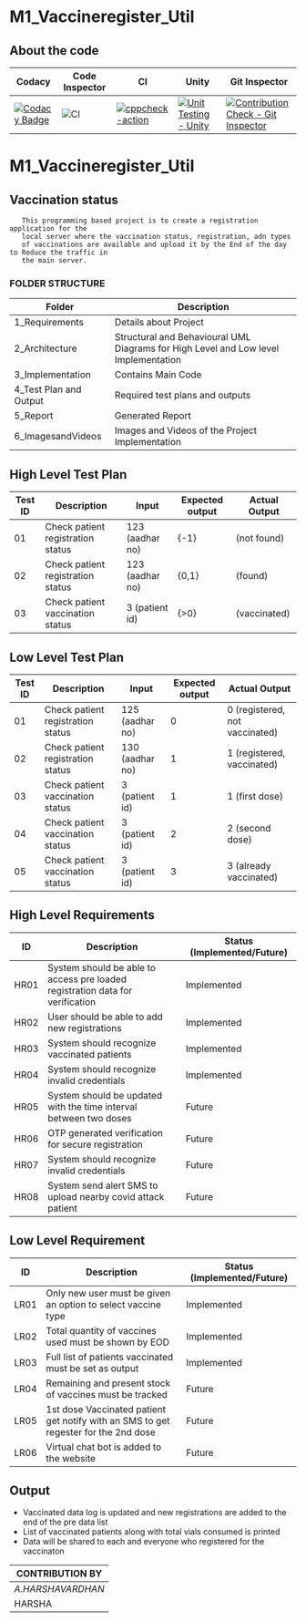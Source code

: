 # M1_Vaccineregister_Util 
## About the code
| Codacy | Code Inspector | CI | Unity | Git Inspector |
| --- | --- | --- | --- | --- |
| [![Codacy Badge](https://app.codacy.com/project/badge/Grade/c875ac4eede94456bacf7e43360cb2c3)](https://www.codacy.com/gh/Harsha7337/M1_Vaccineregister_Util/dashboard?utm_source=github.com&amp;utm_medium=referral&amp;utm_content=Harsha7337/M1_Vaccineregister_Util&amp;utm_campaign=Badge_Grade) | ![CI](https://api.codiga.io/project/31267/status/svg) | [![cppcheck-action](https://github.com/Harsha7337/M1_Vaccineregister_Util/actions/workflows/windows_c-cpp.yml/badge.svg)](https://github.com/Harsha7337/M1_Vaccineregister_Util/actions/workflows/windows_c-cpp.yml) | [![Unit Testing - Unity](https://github.com/Harsha7337/M1_Vaccineregister_Util/actions/workflows/unity.yml/badge.svg)](https://github.com/Harsha7337/M1_Vaccineregister_Util/actions/workflows/unity.yml) |  [![Contribution Check - Git Inspector](https://github.com/Harsha7337/M1_Vaccineregister_Util/actions/workflows/Git_Inspector.yml/badge.svg)](https://github.com/Harsha7337/M1_Vaccineregister_Util/actions/workflows/Git_Inspector.yml) |



# M1_Vaccineregister_Util
## Vaccination status

       This programming based project is to create a registration application for the 
       local server where the vaccination status, registration, adn types
       of vaccinations are available and upload it by the End of the day to Reduce the traffic in
       the main server.
### FOLDER STRUCTURE
| Folder  | Description  |
|--- |--- |
| 1_Requirements | Details about Project |
| 2_Architecture | Structural and Behavioural UML Diagrams for High Level and Low level Implementation |
| 3_Implementation | Contains Main Code |
| 4_Test Plan and Output | Required test plans and outputs |
| 5_Report | Generated Report |
| 6_ImagesandVideos | Images and Videos of the Project Implementation |


## High Level Test Plan
| Test ID | Description | Input | Expected output | Actual Output |
| --- | --- | --- | --- | --- |
| 01 | Check patient registration status | 123 (aadhar no) | {-1} |  (not found) |
| 02 | Check patient registration status | 123 (aadhar no) | {0,1} |  (found) |
| 03 | Check patient vaccination status | 3 (patient id) | {>0} | (vaccinated) |
## Low Level Test Plan
| Test ID | Description | Input | Expected output | Actual Output |
| --- | --- | --- | --- | --- |
| 01 | Check patient registration status | 125 (aadhar no) | 0 | 0 (registered, not vaccinated) |
| 02 | Check patient registration status | 130 (aadhar no) | 1 | 1 (registered, vaccinated) |
| 03 | Check patient vaccination status | 3 (patient id) | 1 | 1 (first dose) |
| 04 | Check patient vaccination status | 3 (patient id) | 2 | 2 (second dose) |
| 05 | Check patient vaccination status | 3 (patient id) | 3 | 3 (already vaccinated) |
 
 
 ## High Level Requirements
| ID | Description | Status (Implemented/Future) |
| --- | --- | --- |
| HR01 | System should be able to access pre loaded registration data for verification | Implemented |
| HR02 | User should be able to add new registrations | Implemented |
| HR03 | System should recognize vaccinated patients | Implemented |
| HR04 | System should recognize invalid credentials | Implemented |
| HR05 | System should be updated with the time interval between two doses | Future |
| HR06 | OTP generated verification for secure registration | Future |
| HR07 | System should recognize invalid credentials | Future |
| HR08 | System  send alert SMS to upload nearby covid attack patient | Future |


## Low Level Requirement
| ID | Description | Status (Implemented/Future) |
| --- | --- | --- | 
| LR01 | Only new user must be given an option to select vaccine type | Implemented |
| LR02 | Total quantity of vaccines used must be shown by EOD | Implemented |
| LR03 | Full list of patients vaccinated must be set as output | Implemented |
| LR04 | Remaining and present stock of vaccines must be tracked | Future |
| LR05 | 1st dose Vaccinated patient get notify with an SMS to get regester for the 2nd dose   | Future |
| LR06 | Virtual chat bot is added to the website | Future |

 ## Output
* Vaccinated data log is updated and new registrations are added to the end of the pre data list
* List of vaccinated patients along with total vials consumed is printed
* Data will be shared to each and everyone who registered for the vaccinaton



| CONTRIBUTION BY |
| --- |
| *A.HARSHAVARDHAN* |
| HARSHA|
